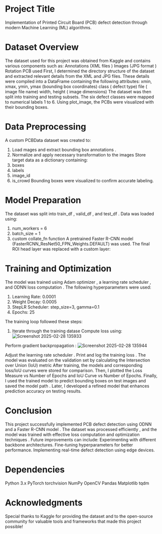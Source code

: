 # Project Title
Implementation of Printed Circuit Board (PCB) defect detection through modern Machine Learning (ML) algorithms.

# Dataset Overview

The dataset  used for this project was obtained from Kaggle  and contains various components such as:
Annotations (XML files )
Images (JPG format )
Rotation 
PCB used
First, I determined the directory structure of the dataset and extracted relevant details from the XML and JPG  files. These details were compiled into a DataFrame  containing the following attributes:
xmin, xmax, ymin, ymax (bounding box coordinates)
class ( defect type)
file ( image file name)
width, height ( image dimensions)
The dataset was then split into training and testing  subsets. The six defect classes were mapped to numerical labels 1 to 6. Using plot_image, the PCBs  were visualized with their bounding boxes.

# Data Preprocessing

A custom PCBData dataset was created to:
1. Load mages and extract bounding box annotations .
2. Normalize and apply necessary transformation to the images Store target data as a dictionary containing:
3. boxes
4. labels
5. image_id
6.  is_crowd
Bounding boxes were visualized to confirm accurate labeling.
 
# Model Preparation
The dataset was split into train_df , valid_df , and test_df . Data was loaded using:
1. num_workers = 6
2. batch_size = 1
3. custom  collate_fn function
A pretrained Faster R-CNN model (FasterRCNN_ResNet50_FPN_Weights.DEFAULT) was used. The final ROI head  layer was replaced with a custom layer:

# Training and Optimization
The model was trained using Adam optimizer , a learning rate scheduler , and ODNN loss computation . The following hyperparameters were used:
1. Learning Rate: 0.0001
2. Weight Decay: 0.0005
3.  StepLR Scheduler: step_size=3, gamma=0.1
4. Epochs: 25
   
The training loop  followed these steps:
1. Iterate through the training datase
 Compute loss using:
![Screenshot 2025-02-28 135933](https://github.com/user-attachments/assets/2fbfdaf3-66c0-4357-8f71-537c60b804f9)


 Perform gradient backpropagation :
![Screenshot 2025-02-28 135944](https://github.com/user-attachments/assets/fea10d36-9dc0-4147-8cbe-4c96939aaf34)


Adjust the learning rate scheduler .
Print and log the training loss .
The model was evaluated on the validation set by calculating the Intersection over Union (IoU)  metric
After training, the models  and corresponding loss/IoU curves  were stored for comparison. Then, I plotted  the Loss Measure vs Number of Epochs and IoU Curve vs Number of Epochs. Finally, I used the trained model to predict  bounding boxes on test images  and saved the model path . Later, I developed a refined model  that enhances prediction accuracy  on testing results.

# Conclusion
This project successfully implemented PCB defect detection  using ODNN  and a Faster R-CNN model . The dataset was processed efficiently , and the model was trained with effective loss computation  and optimization techniques . Future improvements can include:
Experimenting with different backbone architectures.
Fine-tuning hyperparameters for better performance.
Implementing real-time defect detection using edge devices.


# Dependencies
 Python 3.x
 PyTorch
 torchvision
 NumPy
 OpenCV
 Pandas
 Matplotlib
 tqdm
 
# Acknowledgments
Special thanks to Kaggle  for providing the dataset  and to the open-source community  for valuable tools and frameworks  that made this project possible!



